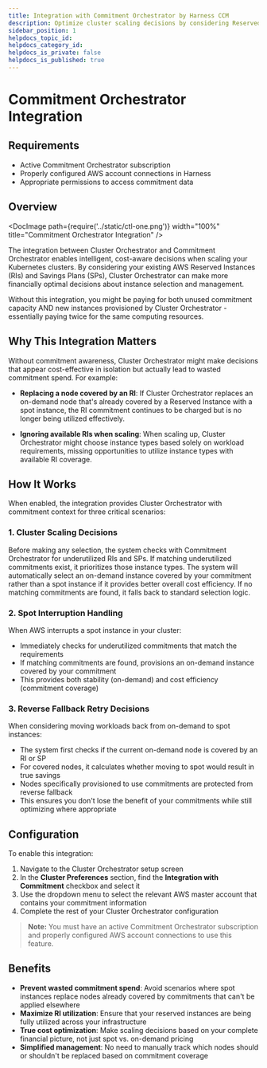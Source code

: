 ```yaml
---
title: Integration with Commitment Orchestrator by Harness CCM
description: Optimize cluster scaling decisions by considering Reserved Instance and Savings Plan commitments
sidebar_position: 1
helpdocs_topic_id: 
helpdocs_category_id: 
helpdocs_is_private: false
helpdocs_is_published: true
---
```


# Commitment Orchestrator Integration

## Requirements

- Active Commitment Orchestrator subscription
- Properly configured AWS account connections in Harness
- Appropriate permissions to access commitment data

## Overview

<DocImage path={require('../static/ctl-one.png')} width="100%" title="Commitment Orchestrator Integration" />

The integration between Cluster Orchestrator and Commitment Orchestrator enables intelligent, cost-aware decisions when scaling your Kubernetes clusters. By considering your existing AWS Reserved Instances (RIs) and Savings Plans (SPs), Cluster Orchestrator can make more financially optimal decisions about instance selection and management.

Without this integration, you might be paying for both unused commitment capacity AND new instances provisioned by Cluster Orchestrator - essentially paying twice for the same computing resources.

## Why This Integration Matters

Without commitment awareness, Cluster Orchestrator might make decisions that appear cost-effective in isolation but actually lead to wasted commitment spend. For example:

- **Replacing a node covered by an RI**: If Cluster Orchestrator replaces an on-demand node that's already covered by a Reserved Instance with a spot instance, the RI commitment continues to be charged but is no longer being utilized effectively.

- **Ignoring available RIs when scaling**: When scaling up, Cluster Orchestrator might choose instance types based solely on workload requirements, missing opportunities to utilize instance types with available RI coverage.

## How It Works

When enabled, the integration provides Cluster Orchestrator with commitment context for three critical scenarios:

### 1. Cluster Scaling Decisions

Before making any selection, the system checks with Commitment Orchestrator for underutilized RIs and SPs. If matching underutilized commitments exist, it prioritizes those instance types. The system will automatically select an on-demand instance covered by your commitment rather than a spot instance if it provides better overall cost efficiency. If no matching commitments are found, it falls back to standard selection logic.

### 2. Spot Interruption Handling

When AWS interrupts a spot instance in your cluster:

- Immediately checks for underutilized commitments that match the requirements
- If matching commitments are found, provisions an on-demand instance covered by your commitment
- This provides both stability (on-demand) and cost efficiency (commitment coverage)

### 3. Reverse Fallback Retry Decisions

When considering moving workloads back from on-demand to spot instances:

- The system first checks if the current on-demand node is covered by an RI or SP
- For covered nodes, it calculates whether moving to spot would result in true savings
- Nodes specifically provisioned to use commitments are protected from reverse fallback
- This ensures you don't lose the benefit of your commitments while still optimizing where appropriate

## Configuration

To enable this integration:

1. Navigate to the Cluster Orchestrator setup screen
2. In the **Cluster Preferences** section, find the **Integration with Commitment** checkbox and select it
3. Use the dropdown menu to select the relevant AWS master account that contains your commitment information
4. Complete the rest of your Cluster Orchestrator configuration

<!-- <DocImage path={require('./static/commitment-integration-config.png')} width="80%" height="80%" title="Commitment Integration Configuration" /> -->

> **Note:** You must have an active Commitment Orchestrator subscription and properly configured AWS account connections to use this feature.

## Benefits

- **Prevent wasted commitment spend**: Avoid scenarios where spot instances replace nodes already covered by commitments that can't be applied elsewhere
- **Maximize RI utilization**: Ensure that your reserved instances are being fully utilized across your infrastructure
- **True cost optimization**: Make scaling decisions based on your complete financial picture, not just spot vs. on-demand pricing
- **Simplified management**: No need to manually track which nodes should or shouldn't be replaced based on commitment coverage

